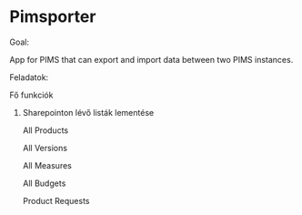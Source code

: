 # Pimsporter

Goal:

App for PIMS that can export and import data between two PIMS instances.

Feladatok:



Fő funkciók

  1. Sharepointon lévő listák lementése
    
        All Products
        
        All Versions
        
        All Measures
        
        All Budgets
        
        Product Requests
        
